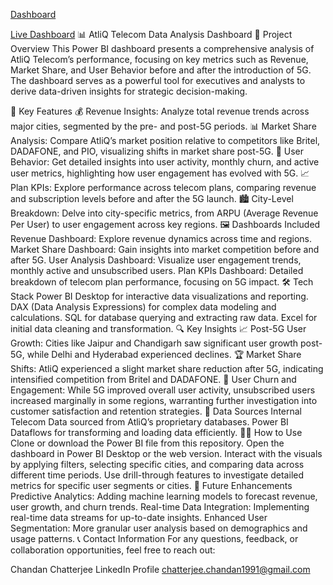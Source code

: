 [Dashboard](https://github.com/Chatterjee18/Telecom-Domain-Analysis/blob/926c0c5ee14c690e8dddb2492b965cff8b95695d/AtliQ%20Telecom.pdf)

[Live Dashboard](https://app.powerbi.com/groups/me/reports/3ef71c74-9d58-4d97-8454-2e5dd401c98a/b4fdd2effe38c4f0ef66?experience=power-bi)
📊 AtliQ Telecom Data Analysis Dashboard
🚀 Project Overview
This Power BI dashboard presents a comprehensive analysis of AtliQ Telecom’s performance, focusing on key metrics such as Revenue, Market Share, and User Behavior before and after the introduction of 5G. The dashboard serves as a powerful tool for executives and analysts to derive data-driven insights for strategic decision-making.

🎯 Key Features
💰 Revenue Insights: Analyze total revenue trends across major cities, segmented by the pre- and post-5G periods.
📊 Market Share Analysis: Compare AtliQ’s market position relative to competitors like Britel, DADAFONE, and PIO, visualizing shifts in market share post-5G.
👥 User Behavior: Get detailed insights into user activity, monthly churn, and active user metrics, highlighting how user engagement has evolved with 5G.
📈 Plan KPIs: Explore performance across telecom plans, comparing revenue and subscription levels before and after the 5G launch.
🏙 City-Level Breakdown: Delve into city-specific metrics, from ARPU (Average Revenue Per User) to user engagement across key regions.
🖼 Dashboards Included
Revenue Dashboard: Explore revenue dynamics across time and regions.
Market Share Dashboard: Gain insights into market competition before and after 5G.
User Analysis Dashboard: Visualize user engagement trends, monthly active and unsubscribed users.
Plan KPIs Dashboard: Detailed breakdown of telecom plan performance, focusing on 5G impact.
🛠 Tech Stack
Power BI Desktop for interactive data visualizations and reporting.
DAX (Data Analysis Expressions) for complex data modeling and calculations.
SQL for database querying and extracting raw data.
Excel for initial data cleaning and transformation.
🔍 Key Insights
📈 Post-5G User Growth: Cities like Jaipur and Chandigarh saw significant user growth post-5G, while Delhi and Hyderabad experienced declines.
🏆 Market Share Shifts: AtliQ experienced a slight market share reduction after 5G, indicating intensified competition from Britel and DADAFONE.
🔄 User Churn and Engagement: While 5G improved overall user activity, unsubscribed users increased marginally in some regions, warranting further investigation into customer satisfaction and retention strategies.
📂 Data Sources
Internal Telecom Data sourced from AtliQ’s proprietary databases.
Power BI Dataflows for transforming and loading data efficiently.
🧑‍💼 How to Use
Clone or download the Power BI file from this repository.
Open the dashboard in Power BI Desktop or the web version.
Interact with the visuals by applying filters, selecting specific cities, and comparing data across different time periods.
Use drill-through features to investigate detailed metrics for specific user segments or cities.
🔮 Future Enhancements
Predictive Analytics: Adding machine learning models to forecast revenue, user growth, and churn trends.
Real-time Data Integration: Implementing real-time data streams for up-to-date insights.
Enhanced User Segmentation: More granular user analysis based on demographics and usage patterns.
📞 Contact Information
For any questions, feedback, or collaboration opportunities, feel free to reach out:

Chandan Chatterjee
LinkedIn Profile
chatterjee.chandan1991@gmail.com
